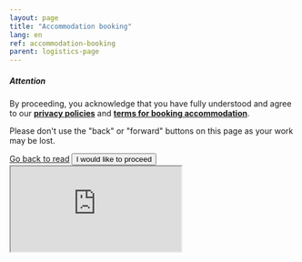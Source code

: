 ```yaml
---
layout: page
title: "Accommodation booking"
lang: en
ref: accommodation-booking
parent: logistics-page
---
```

<!-- Modal -->
<div class="modal fade" id="reminder" data-backdrop="static" tabindex="-1" role="dialog" aria-labelledby="submission-reminder" aria-hidden="true">
  <div class="modal-dialog modal-dial og-centered" role="document">
    <div class="modal-content">
      <div class="modal-header">
        <h5 class="modal-title" id="staticBackdropLabel">Attention</h5>
      </div>
      <div class="modal-body">
        <p>By proceeding, you acknowledge that you have fully understood and agree to our <a href="/privacy"><b>privacy policies</b></a> and <a href="/logistics/#accommodation"><b>terms for booking accommodation</b></a>.</p>
        <p>Please don't use the "back" or "forward" buttons on this page as your work may be lost.</p>
      </div>
      <div class="modal-footer">
        <div class="btn-group w-100" role="group" aria-label="dialogue buttons">
          <a href="/logistics/#accommodation" class="btn btn-secondary">Go back to read</a>
          <button type="button" class="btn btn-primary" data-dismiss="modal">I would like to proceed</button>
        </div>
      </div>
    </div>
  </div>
</div>

<iframe id="booking-form" class="embed-responsive-item w-100 border-0" scrolling="no" src="https://jrc.nhri.cn/app/mf/embed.php?id=30430" title="Accommodation Booking">Accommodation Booking</iframe>
<script src="https://cdn.jsdelivr.net/gh/estds/cdn-res/iframe-resizer/iframeResizer.min.js"></script>
<script>
  $("#reminder").modal('show');
  iFrameResize({ log: true }, '#submission-form');
</script>
